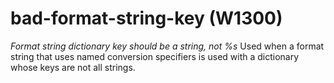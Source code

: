 # bad-format-string-key (W1300)
*Format string dictionary key should be a string, not %s* Used when a
format string that uses named conversion specifiers is used with a
dictionary whose keys are not all strings.

